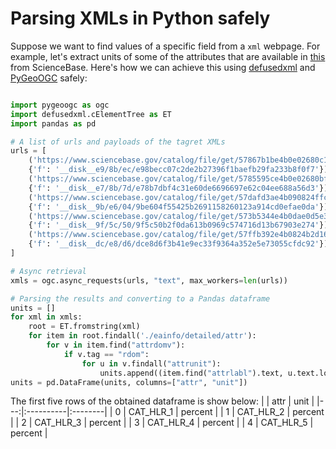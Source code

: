 # Parsing XMLs in Python safely

Suppose we want to find values of a specific field from a `xml` webpage. For example,
let's extract units of some of the attributes that are available in [this](https://www.sciencebase.gov/catalog/item/5669a79ee4b08895842a1d47)
from ScienceBase. Here's how we can achieve this using [defusedxml](https://github.com/tiran/defusedxml)
and [PyGeoOGC](https://github.com/cheginit/pygeoogc) safely:

```python

import pygeoogc as ogc
import defusedxml.cElementTree as ET
import pandas as pd

# A list of urls and payloads of the tagret XMLs
urls = [
    ('https://www.sciencebase.gov/catalog/file/get/57867b1be4b0e02680c14ff6',
    {'f': '__disk__e9/8b/ec/e98becc07c2de2b27396f1baefb29fa233b8f0f7'}),
    ('https://www.sciencebase.gov/catalog/file/get/5785595ce4b0e02680bf2fd8',
    {'f': '__disk__e7/8b/7d/e78b7dbf4c31e60de6696697e62c04ee688a56d3'}),
    ('https://www.sciencebase.gov/catalog/file/get/57dafd3ae4b090824ffc32f1',
    {'f': '__disk__9b/e6/04/9be604f55425b2691158260123a914cd0efae0da'}),
    ('https://www.sciencebase.gov/catalog/file/get/573b5344e4b0dae0d5e3ad9c',
    {'f': '__disk__9f/5c/50/9f5c50b2f0da613b0969c574716d13b67903e274'}),
    ('https://www.sciencebase.gov/catalog/file/get/57ffb392e4b0824b2d16f4c6',
    {'f': '__disk__dc/e8/d6/dce8d6f3b41e9ec33f9364a352e5e73055cfdc92'})
]

# Async retrieval
xmls = ogc.async_requests(urls, "text", max_workers=len(urls))

# Parsing the results and converting to a Pandas dataframe
units = []
for xml in xmls:
    root = ET.fromstring(xml)
    for item in root.findall('./eainfo/detailed/attr'):
        for v in item.find("attrdomv"):
            if v.tag == "rdom":
                for u in v.findall("attrunit"):
                    units.append((item.find("attrlabl").text, u.text.lower()))
units = pd.DataFrame(units, columns=["attr", "unit"])
```

The first five rows of the obtained dataframe is show below:
|    | attr      | unit    |
|---:|:----------|:--------|
|  0 | CAT_HLR_1 | percent |
|  1 | CAT_HLR_2 | percent |
|  2 | CAT_HLR_3 | percent |
|  3 | CAT_HLR_4 | percent |
|  4 | CAT_HLR_5 | percent |
